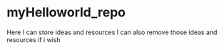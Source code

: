 # myHelloworld_repo
Here I can store ideas and resources
I can also remove those ideas and resources if i wish
